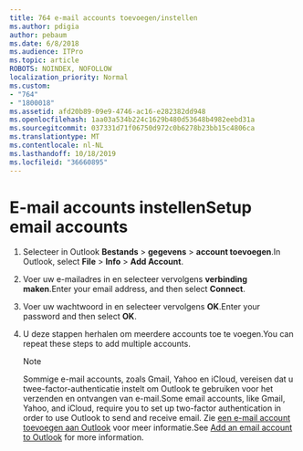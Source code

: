 ```yaml
---
title: 764 e-mail accounts toevoegen/instellen
ms.author: pdigia
author: pebaum
ms.date: 6/8/2018
ms.audience: ITPro
ms.topic: article
ROBOTS: NOINDEX, NOFOLLOW
localization_priority: Normal
ms.custom:
- "764"
- "1800018"
ms.assetid: afd20b89-09e9-4746-ac16-e282382dd948
ms.openlocfilehash: 1aa03a534b224c1629b480d53648b4982eebd31a
ms.sourcegitcommit: 037331d71f06750d972c0b6278b23bb15c4806ca
ms.translationtype: MT
ms.contentlocale: nl-NL
ms.lasthandoff: 10/18/2019
ms.locfileid: "36660895"
---
```

# <a name="setup-email-accounts"></a><span data-ttu-id="1f400-102">E-mail accounts instellen</span><span class="sxs-lookup"><span data-stu-id="1f400-102">Setup email accounts</span></span>

1. <span data-ttu-id="1f400-103">Selecteer in Outlook **Bestands** > **gegevens** > **account toevoegen**.</span><span class="sxs-lookup"><span data-stu-id="1f400-103">In Outlook, select **File** > **Info** > **Add Account**.</span></span>

2. <span data-ttu-id="1f400-104">Voer uw e-mailadres in en selecteer vervolgens **verbinding maken**.</span><span class="sxs-lookup"><span data-stu-id="1f400-104">Enter your email address, and then select **Connect**.</span></span>

3. <span data-ttu-id="1f400-105">Voer uw wachtwoord in en selecteer vervolgens **OK**.</span><span class="sxs-lookup"><span data-stu-id="1f400-105">Enter your password and then select **OK**.</span></span>

4. <span data-ttu-id="1f400-106">U deze stappen herhalen om meerdere accounts toe te voegen.</span><span class="sxs-lookup"><span data-stu-id="1f400-106">You can repeat these steps to add multiple accounts.</span></span>

    > [!NOTE]
    > <span data-ttu-id="1f400-107">Sommige e-mail accounts, zoals Gmail, Yahoo en iCloud, vereisen dat u twee-factor-authenticatie instelt om Outlook te gebruiken voor het verzenden en ontvangen van e-mail.</span><span class="sxs-lookup"><span data-stu-id="1f400-107">Some email accounts, like Gmail, Yahoo, and iCloud, require you to set up two-factor authentication in order to use Outlook to send and receive email.</span></span> <span data-ttu-id="1f400-108">Zie [een e-mail account toevoegen aan Outlook](https://support.office.com/article/6e27792a-9267-4aa4-8bb6-c84ef146101b.aspx) voor meer informatie.</span><span class="sxs-lookup"><span data-stu-id="1f400-108">See [Add an email account to Outlook](https://support.office.com/article/6e27792a-9267-4aa4-8bb6-c84ef146101b.aspx) for more information.</span></span>
  